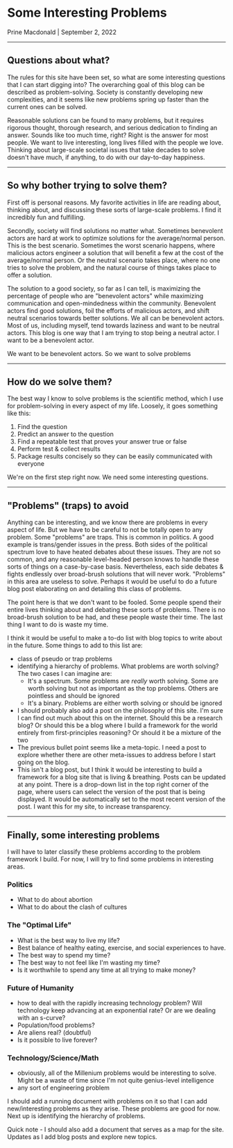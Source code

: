 # Some Interesting Problems
Prine Macdonald | September 2, 2022

---
## Questions about what?
The rules for this site have been set, so what are some interesting questions that I can start digging into? The overarching goal of this blog can be described as problem-solving. Society is constantly developing new complexities, and it seems like new problems spring up faster than the current ones can be solved. 

Reasonable solutions can be found to many problems, but it requires rigorous thought, thorough research, and serious dedication to finding an answer. Sounds like too much time, right? Right is the answer for most people. We want to live interesting, long lives filled with the people we love. Thinking about large-scale societal issues that take decades to solve doesn't have much, if anything, to do with our day-to-day happiness.

---  
## So why bother trying to solve them? 

First off is personal reasons. My favorite activities in life are reading about, thinking about, and discussing these sorts of large-scale problems. I find it incredibly fun and fulfilling. 

Secondly, society will find solutions no matter what. Sometimes benevolent actors are hard at work to optimize solutions for the average/normal person. This is the best scenario. Sometimes the worst scenario happens, where malicious actors engineer a solution that will benefit a few at the cost of the average/normal person. Or the neutral scenario takes place, where no one tries to solve the problem, and the natural course of things takes place to offer a solution. 

The solution to a good society, so far as I can tell, is maximizing the percentage of people who are "benevolent actors" while maximizing communication and open-mindedness within the community. Benevolent actors find good solutions, foil the efforts of malicious actors, and shift neutral scenarios towards better solutions. We all can be benevolent actors. Most of us, including myself, tend towards laziness and want to be neutral actors. This blog is one way that I am trying to stop being a neutral actor. I want to be a benevolent actor.

We want to be benevolent actors. So we want to solve  problems

---
## How do we solve them?
The best way I know to solve problems is the scientific method, which I use for problem-solving in every aspect of my life. Loosely, it goes something like this:
1. Find the question
2. Predict an answer to the question
3. Find a repeatable test that proves your answer true or false
5. Perform test & collect results
6. Package results concisely so they can be easily communicated with everyone
  
  We're on the first step right now. We need some interesting questions.

---
## "Problems" (traps) to avoid
Anything can be interesting, and we know there are problems in every aspect of life. But we have to be careful to not be totally open to any problem. Some "problems" are traps. This is common in politics. A good example is trans/gender issues in the press. Both sides of the political spectrum love to have heated debates about these issues. They are not so common, and any reasonable level-headed person knows to handle these sorts of things on a case-by-case basis. Nevertheless, each side debates & fights endlessly over broad-brush solutions that will never work. "Problems" in this area are useless to solve. Perhaps it would be useful to do a future blog post elaborating on and detailing this class of problems.

The point here is that we don't want to be fooled. Some people spend their entire lives thinking about and debating these sorts of problems. There is no broad-brush solution to be had, and these people waste their time. The last thing I want to do is waste my time.

I think it would be useful to make a to-do list with blog topics to write about in the future. Some things to add to this list are:
- class of pseudo or trap problems
- identifying a hierarchy of problems. What problems are worth solving? The two cases I can imagine are:
    - It's a spectrum. Some problems are *really* worth solving. Some are worth solving but not as important as the top problems. Others are pointless and should be ignored
    - It's a binary. Problems are either worth solving or should be ignored
- I should probably also add a post on the philosophy of this site. I'm sure I can find out much about this on the internet. Should this be a research blog? Or should this be a blog where I build a framework for the world entirely from first-principles reasoning? Or should it be a mixture of the two
- The previous bullet point seems like a meta-topic. I need a post to explore whether there are other meta-issues to address before I start going on the blog. 
- This isn't a blog post, but I think it would be interesting to build a framework for a blog site that is living & breathing. Posts can be updated at any point. There is a drop-down list in the top right corner of the page, where users can select the version of the post that is being displayed. It would be automatically set to the most recent version of the post. I want this for my site, to increase transparency. 
---

## Finally, some interesting problems
I will have to later classify these problems according to the problem framework I build. For now, I will try to find some problems in interesting areas.
### Politics
- What to do about abortion
- What to do about the clash of cultures
### The "Optimal Life"
- What is the best way to live my life?
- Best balance of healthy eating, exercise, and social experiences to have.
- The best way to spend my time?
- The best way to not feel like I'm wasting my time?
- Is it worthwhile to spend any time at all trying to make money?
### Future of Humanity
- how to deal with the rapidly increasing technology problem? Will technology keep advancing at an exponential rate? Or are we dealing with an s-curve?
- Population/food problems?
- Are aliens real? (doubtful)
- Is it possible to live forever?
### Technology/Science/Math
- obviously, all of the Millenium problems would be interesting to solve. Might be a waste of time since I'm not quite genius-level intelligence
- any sort of engineering problem

I should add a running document with problems on it so that I can add new/interesting problems as they arise. These problems are good for now. Next up is identifying the hierarchy of problems.

Quick note - I should also add a document that serves as a map for the site. Updates as I add blog posts and explore new topics.